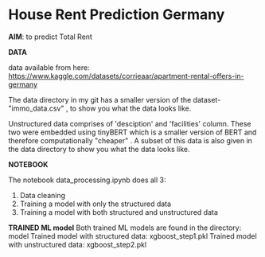 # House Rent Prediction Germany

**AIM**: to predict Total Rent  


**DATA**

data available from here: https://www.kaggle.com/datasets/corrieaar/apartment-rental-offers-in-germany

The data directory in my git has a smaller version of the dataset- "immo_data.csv" , to show you what the data looks like. 

Unstructured data comprises of 'desciption' and 'facilities' column. These two were embedded using tinyBERT which is a smaller version of BERT and therefore computationally "cheaper" . A subset of this data is also given in the data directory to show you what the data looks like. 


**NOTEBOOK**

The notebook data_processing.ipynb does all 3: 
1. Data cleaning
2. Training a model with only the structured data
3. Training a model with both structured and unstructured data




**TRAINED ML model**
Both trained ML models are found in the directory: model
Trained model with structured data: xgboost_step1.pkl
Trained model with unstructured data: xgboost_step2.pkl


